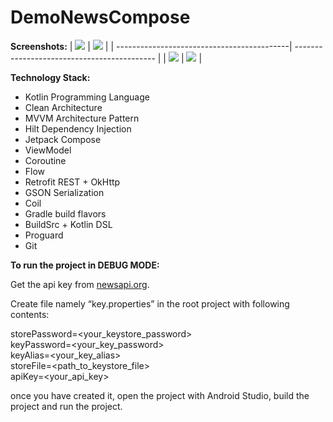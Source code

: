 # DemoNewsCompose

**Screenshots:**
| <img src="docs/screenshots/category.jpg">  | <img src="docs/screenshots/source.jpg">     |
| -------------------------------------------| ------------------------------------------- |
| <img src="docs/screenshots/articles.jpg">  | <img src="docs/screenshots/article.jpg">    |

**Technology Stack:**
- Kotlin Programming Language
- Clean Architecture
- MVVM Architecture Pattern
- Hilt Dependency Injection
- Jetpack Compose
- ViewModel
- Coroutine
- Flow
- Retrofit REST + OkHttp
- GSON Serialization
- Coil
- Gradle build flavors
- BuildSrc + Kotlin DSL
- Proguard
- Git

**To run the project in DEBUG MODE:**

Get the api key from [newsapi.org](https://newsapi.org/).

Create file namely “key.properties” in the root project with following contents:

storePassword=<your_keystore_password> <br />
keyPassword=<your_key_password> <br />
keyAlias=<your_key_alias> <br />
storeFile=<path_to_keystore_file> <br />
apiKey=<your_api_key> <br />

once you have created it, open the project with Android Studio, build the project and run the project.
